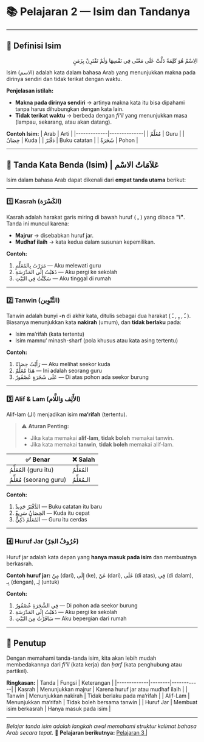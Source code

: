 # 📚 Pelajaran 2 — Isim dan Tandanya

---

## 📝 Definisi Isim
<p align="right">الِاسْمُ هُوَ كَلِمَةٌ دَلَّتْ عَلَى مَعْنًى فِي نَفْسِهَا وَلَمْ تَقْتَرِنْ بِزَمَنٍ</p>
Isim (الاسم) adalah kata dalam bahasa Arab yang menunjukkan makna pada dirinya sendiri dan tidak terikat dengan waktu.  

**Penjelasan istilah:**
- **Makna pada dirinya sendiri** → artinya makna kata itu bisa dipahami tanpa harus dihubungkan dengan kata lain.  
- **Tidak terikat waktu** → berbeda dengan *fi‘il* yang menunjukkan masa (lampau, sekarang, atau akan datang).

**Contoh Isim:**
| Arab        | Arti         |
|-------------|--------------|
| مُعَلِّمٌ    | Guru         |
| حِصَانٌ      | Kuda         |
| دَفْتَرٌ     | Buku catatan |
| شَجَرَةٌ     | Pohon        |

---

## 📍 Tanda Kata Benda (Isim) | عَلاَمَاتُ الاسْم
Isim dalam bahasa Arab dapat dikenali dari **empat tanda utama** berikut:

---

### 1️⃣ Kasrah (الكَسْرَة)
Kasrah adalah harakat garis miring di bawah huruf ( ـِ ) yang dibaca **"i"**.  
Tanda ini muncul karena:
- **Majrur** → disebabkan huruf jar.  
- **Mudhaf ilaih** → kata kedua dalam susunan kepemilikan.  

**Contoh:**
1. مَرَرْتُ بِالمُعَلِّمِ — Aku melewati guru  
2. ذَهَبْتُ إِلَى المَدْرَسَةِ — Aku pergi ke sekolah  
3. سَكَنْتُ فِي البَيْتِ — Aku tinggal di rumah  

---

### 2️⃣ Tanwin (التَّنْوِين)
Tanwin adalah bunyi **-n** di akhir kata, ditulis sebagai dua harakat ( ـٌ , ـٍ , ـً ).  
Biasanya menunjukkan kata **nakirah** (umum), dan **tidak berlaku** pada:
- Isim ma‘rifah (kata tertentu)  
- Isim mamnu‘ minash-sharf (pola khusus atau kata asing tertentu)

**Contoh:**
1. رَأَيْتُ حِصَانًا — Aku melihat seekor kuda  
2. هَذَا مُعَلِّمٌ — Ini adalah seorang guru  
3. عَلَى شَجَرَةٍ عُصْفُورٌ — Di atas pohon ada seekor burung  

---

### 3️⃣ Alif & Lam (الأَلِف وَاللَّام)
Alif-lam (الـ) menjadikan isim **ma‘rifah** (tertentu).

> ⚠ **Aturan Penting:**
> - Jika kata memakai **alif-lam**, **tidak boleh** memakai tanwin.  
> - Jika kata memakai **tanwin**, **tidak boleh** memakai alif-lam.

| ✅ Benar                | ❌ Salah                  |
|-------------------------|---------------------------|
| المُعَلِّمُ (guru itu)  | المُعَلِّمٌ               |
| مُعَلِّمٌ (seorang guru) | الـمُعَلِّمٌ              |

**Contoh:**
1. الدَّفْتَرُ جَدِيدٌ — Buku catatan itu baru  
2. الحِصَانُ سَرِيعٌ — Kuda itu cepat  
3. المُعَلِّمُ ذَكِيٌّ — Guru itu cerdas  

---

### 4️⃣ Huruf Jar (حُرُوفُ الجَرّ)
Huruf jar adalah kata depan yang **hanya masuk pada isim** dan membuatnya berkasrah.  

**Contoh huruf jar:** مِنْ (dari), إِلَى (ke), عَنْ (dari), عَلَى (di atas), فِي (di dalam), بِـ (dengan), لِـ (untuk)

**Contoh:**
1. فِي الشَّجَرَةِ عُصْفُورٌ — Di pohon ada seekor burung  
2. ذَهَبْتُ إِلَى المَدْرَسَةِ — Aku pergi ke sekolah  
3. سَافَرْتُ مِنَ البَيْتِ — Aku bepergian dari rumah  

---

## 🏁 Penutup
Dengan memahami tanda-tanda isim, kita akan lebih mudah membedakannya dari *fi‘il* (kata kerja) dan *ḥarf* (kata penghubung atau partikel).  

**Ringkasan:**
| Tanda       | Fungsi | Keterangan |
|-------------|--------|------------|
| Kasrah      | Menunjukkan majrur | Karena huruf jar atau mudhaf ilaih |
| Tanwin      | Menunjukkan nakirah | Tidak berlaku pada ma‘rifah |
| Alif-Lam    | Menunjukkan ma‘rifah | Tidak boleh bersama tanwin |
| Huruf Jar   | Membuat isim berkasrah | Hanya masuk pada isim |

---
*Belajar tanda isim adalah langkah awal memahami struktur kalimat bahasa Arab secara tepat.*
📖 **Pelajaran berikutnya:** [Pelajaran 3 | ](Pelajaran3.md)
